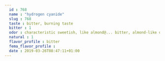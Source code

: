 ```yaml
---
  id : 768
  name : "hydrogen cyanide"
  slug : 768
  taste : bitter, burning taste
  bitter : 1
  odor : characteristic sweetish, like almond@... bitter, almond-like odor.
  natural : 1
  flavor_profile : bitter
  fema_flavor_profile : 
  date : 2019-03-26T08:47:11+01:00
---
```



